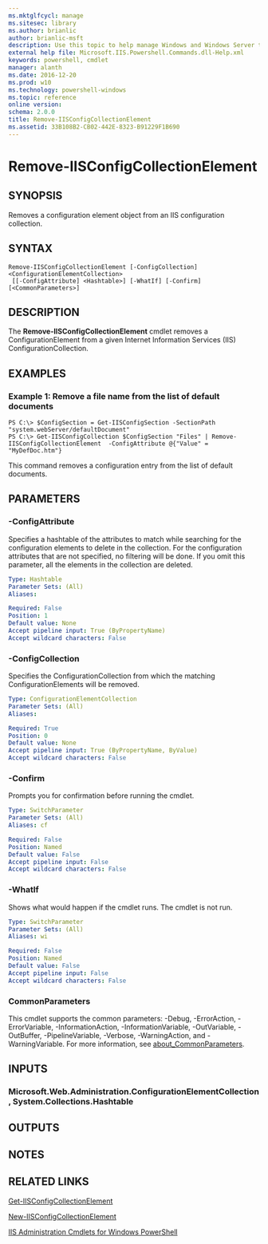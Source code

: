 ```yaml
---
ms.mktglfcycl: manage
ms.sitesec: library
ms.author: brianlic
author: brianlic-msft
description: Use this topic to help manage Windows and Windows Server technologies with Windows PowerShell.
external help file: Microsoft.IIS.Powershell.Commands.dll-Help.xml
keywords: powershell, cmdlet
manager: alanth
ms.date: 2016-12-20
ms.prod: w10
ms.technology: powershell-windows
ms.topic: reference
online version: 
schema: 2.0.0
title: Remove-IISConfigCollectionElement
ms.assetid: 33B108B2-CB02-442E-8323-B91229F1B690
---
```


# Remove-IISConfigCollectionElement

## SYNOPSIS
Removes a configuration element object from an IIS configuration collection.

## SYNTAX

```
Remove-IISConfigCollectionElement [-ConfigCollection] <ConfigurationElementCollection>
 [[-ConfigAttribute] <Hashtable>] [-WhatIf] [-Confirm] [<CommonParameters>]
```

## DESCRIPTION
The **Remove-IISConfigCollectionElement** cmdlet removes a ConfigurationElement from a given Internet Information Services (IIS) ConfigurationCollection.

## EXAMPLES

### Example 1: Remove a file name from the list of default documents
```
PS C:\> $ConfigSection = Get-IISConfigSection -SectionPath "system.webServer/defaultDocument"
PS C:\> Get-IISConfigCollection $ConfigSection "Files" | Remove-IISConfigCollectionElement  -ConfigAttribute @{"Value" = "MyDefDoc.htm"}
```

This command removes a configuration entry from the list of default documents.

## PARAMETERS

### -ConfigAttribute
Specifies a hashtable of the attributes to match while searching for the configuration elements to delete in the collection.
For the configuration attributes that are not specified, no filtering will be done.
If you omit this parameter, all the elements in the collection are deleted.

```yaml
Type: Hashtable
Parameter Sets: (All)
Aliases: 

Required: False
Position: 1
Default value: None
Accept pipeline input: True (ByPropertyName)
Accept wildcard characters: False
```

### -ConfigCollection
Specifies the ConfigurationCollection from which the matching ConfigurationElements will be removed.

```yaml
Type: ConfigurationElementCollection
Parameter Sets: (All)
Aliases: 

Required: True
Position: 0
Default value: None
Accept pipeline input: True (ByPropertyName, ByValue)
Accept wildcard characters: False
```

### -Confirm
Prompts you for confirmation before running the cmdlet.

```yaml
Type: SwitchParameter
Parameter Sets: (All)
Aliases: cf

Required: False
Position: Named
Default value: False
Accept pipeline input: False
Accept wildcard characters: False
```

### -WhatIf
Shows what would happen if the cmdlet runs.
The cmdlet is not run.

```yaml
Type: SwitchParameter
Parameter Sets: (All)
Aliases: wi

Required: False
Position: Named
Default value: False
Accept pipeline input: False
Accept wildcard characters: False
```

### CommonParameters
This cmdlet supports the common parameters: -Debug, -ErrorAction, -ErrorVariable, -InformationAction, -InformationVariable, -OutVariable, -OutBuffer, -PipelineVariable, -Verbose, -WarningAction, and -WarningVariable. For more information, see [about_CommonParameters](http://go.microsoft.com/fwlink/?LinkID=113216).

## INPUTS

### Microsoft.Web.Administration.ConfigurationElementCollection, System.Collections.Hashtable

## OUTPUTS

## NOTES

## RELATED LINKS

[Get-IISConfigCollectionElement](./Get-IISConfigCollectionElement.md)

[New-IISConfigCollectionElement](./New-IISConfigCollectionElement.md)

[IIS Administration Cmdlets for Windows PowerShell](./iisadministration.md)

